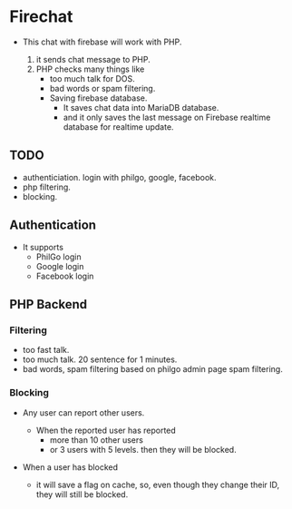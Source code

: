 # Firechat

* This chat with firebase will work with PHP.

    1. it sends chat message to PHP.
    2. PHP checks many things like
        * too much talk for DOS.
        * bad words or spam filtering.
        * Saving firebase database.
            * It saves chat data into MariaDB database.
            * and it only saves the last message on Firebase realtime database for realtime update.

## TODO

* authenticiation. login with philgo, google, facebook.
* php filtering.
* blocking.

## Authentication

* It supports
  * PhilGo login
  * Google login
  * Facebook login

## PHP Backend

### Filtering

* too fast talk.
* too much talk. 20 sentence for 1 minutes.
* bad words, spam filtering based on philgo admin page spam filtering.

### Blocking

* Any user can report other users.
  * When the reported user has reported
    * more than 10 other users
    * or 3 users with 5 levels.
    then they will be blocked.

* When a user has blocked
  * it will save a flag on cache, so, even though they change their ID,
  they will still be blocked.